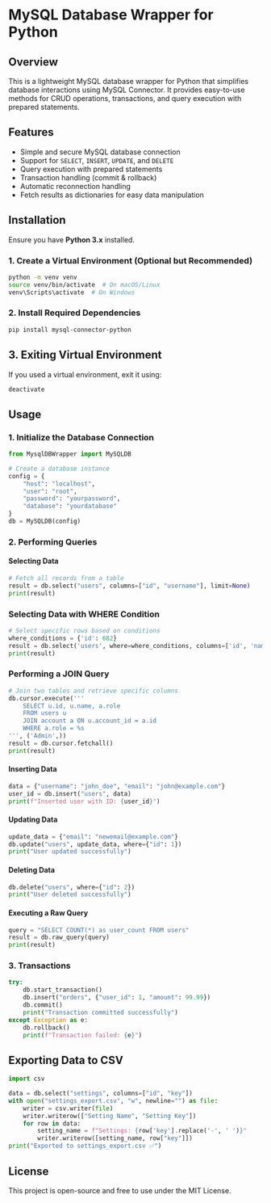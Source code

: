 # MySQL Database Wrapper for Python

## Overview
This is a lightweight MySQL database wrapper for Python that simplifies database interactions using MySQL Connector. It provides easy-to-use methods for CRUD operations, transactions, and query execution with prepared statements.

## Features
- Simple and secure MySQL database connection
- Support for `SELECT`, `INSERT`, `UPDATE`, and `DELETE`
- Query execution with prepared statements
- Transaction handling (commit & rollback)
- Automatic reconnection handling
- Fetch results as dictionaries for easy data manipulation

## Installation
Ensure you have **Python 3.x** installed.

### 1. Create a Virtual Environment (Optional but Recommended)
```sh
python -m venv venv
source venv/bin/activate  # On macOS/Linux
venv\Scripts\activate  # On Windows
```

### 2. Install Required Dependencies
```sh
pip install mysql-connector-python
```

## 3. Exiting Virtual Environment
If you used a virtual environment, exit it using:
```sh
deactivate
```

## Usage

### 1. Initialize the Database Connection
```python
from MysqlDBWrapper import MySQLDB

# Create a database instance
config = {
    "host": "localhost",
    "user": "root",
    "password": "yourpassword",
    "database": "yourdatabase"
}
db = MySQLDB(config)
```

### 2. Performing Queries

#### Selecting Data
```python
# Fetch all records from a table
result = db.select("users", columns=["id", "username"], limit=None)
print(result)
```

### Selecting Data with WHERE Condition
```python
# Select specific rows based on conditions
where_conditions = {'id': 682}
result = db.select('users', where=where_conditions, columns=['id', 'name'])
print(result)
```

### Performing a JOIN Query
```python
# Join two tables and retrieve specific columns
db.cursor.execute('''
    SELECT u.id, u.name, a.role
    FROM users u
    JOIN account a ON u.account_id = a.id
    WHERE a.role = %s
''', ('Admin',))
result = db.cursor.fetchall()
print(result)
```

#### Inserting Data
```python
data = {"username": "john_doe", "email": "john@example.com"}
user_id = db.insert("users", data)
print(f"Inserted user with ID: {user_id}")
```

#### Updating Data
```python
update_data = {"email": "newemail@example.com"}
db.update("users", update_data, where={"id": 1})
print("User updated successfully")
```

#### Deleting Data
```python
db.delete("users", where={"id": 2})
print("User deleted successfully")
```

#### Executing a Raw Query
```python
query = "SELECT COUNT(*) as user_count FROM users"
result = db.raw_query(query)
print(result)
```

### 3. Transactions
```python
try:
    db.start_transaction()
    db.insert("orders", {"user_id": 1, "amount": 99.99})
    db.commit()
    print("Transaction committed successfully")
except Exception as e:
    db.rollback()
    print(f"Transaction failed: {e}")
```

## Exporting Data to CSV
```python
import csv

data = db.select("settings", columns=["id", "key"])
with open("settings_export.csv", "w", newline="") as file:
    writer = csv.writer(file)
    writer.writerow(["Setting Name", "Setting Key"])
    for row in data:
        setting_name = f"Settings: {row['key'].replace('-', ' ')}"
        writer.writerow([setting_name, row["key"]])
print("Exported to settings_export.csv ✅")
```

## License
This project is open-source and free to use under the MIT License.